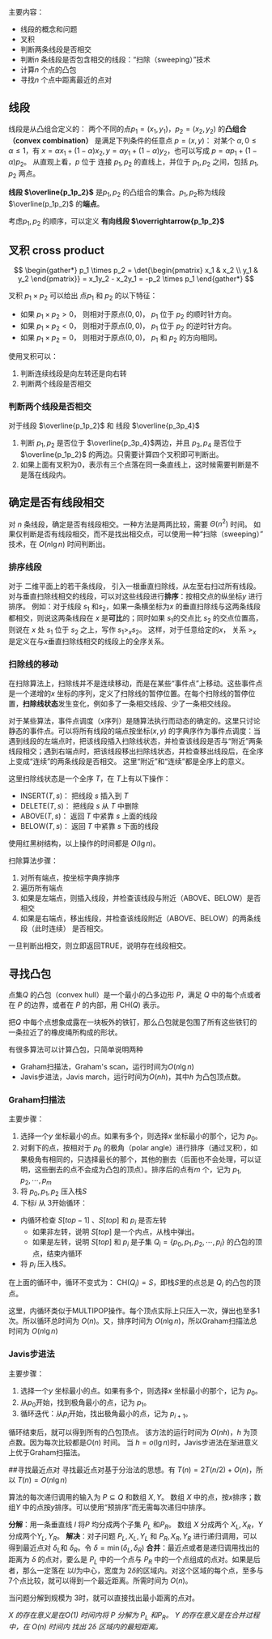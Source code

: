 


主要内容：
- 线段的概念和问题
- 叉积
- 判断两条线段是否相交
- 判断$n$ 条线段是否包含相交的线段：“扫除（sweeping）”技术
- 计算$n$ 个点的凸包
- 寻找$n$ 个点中距离最近的点对

## 线段
线段是从凸组合定义的：
两个不同的点$p_1=(x_1, y_1)$，$p_2=(x_2, y_2)$ 的**凸组合（convex combination）** 是满足下列条件的任意点 $p=(x, y)$： 对某个 $\alpha, 0 \le \alpha \le 1$，有 $x = \alpha x_1 + (1-\alpha)x_2, y = \alpha y_1 + (1-\alpha)y_2$，也可以写成 $p = \alpha p_1 + (1-\alpha)p_2$。
从直观上看，$p$ 位于 连接 $p_1, p_2$ 的直线上，并位于 $p_1, p_2$ 之间，包括 $p_1, p_2$ 两点。

**线段 $\overline{p_1p_2}$** 是$p_1, p_2$ 的凸组合的集合。$p_1,p_2$称为线段 $\overline(p_1p_2)$ 的**端点**。

考虑$p_1,p_2$ 的顺序，可以定义 **有向线段 $\overrightarrow{p_1p_2}$**

## 叉积 cross product
$$ \begin{gather*}
p_1 \times p_2 = \det{\begin{pmatrix} x_1 & x_2 \\ y_1 & y_2 \end{pmatrix}} = x_1y_2 - x_2y_1 = -p_2 \times p_1
\end{gather*} $$

叉积 $p_1 \times p_2$ 可以给出 点$p_1$ 和 $p_2$ 的以下特征：
- 如果 $p_1 \times p_2 > 0$， 则相对于原点$(0,0)$， $p_1$ 位于 $p_2$ 的顺时针方向。
- 如果 $p_1 \times p_2 < 0$， 则相对于原点$(0,0)$， $p_1$ 位于 $p_2$ 的逆时针方向。
- 如果 $p_1 \times p_2 = 0$， 则相对于原点$(0,0)$， $p_1$ 和 $p_2$ 的方向相同。

使用叉积可以：
1. 判断连续线段是向左转还是向右转
2. 判断两个线段是否相交

### 判断两个线段是否相交
对于线段 $\overline{p_1p_2}$ 和 线段 $\overline{p_3p_4}$
1. 判断 $p_1, p_2$ 是否位于 $\overline{p_3p_4}$两边，并且 $p_3, p_4$ 是否位于 $\overline{p_1p_2}$ 的两边。只需要计算四个叉积即可判断出。
2. 如果上面有叉积为0，表示有三个点落在同一条直线上，这时候需要判断是不是落在线段内。

## 确定是否有线段相交
对 $n$ 条线段，确定是否有线段相交。一种方法是两两比较，需要 $\Theta(n^2)$ 时间。
如果仅判断是否有线段相交，而不是找出相交点，可以使用一种“扫除（sweeping）” 技术，在 $O(n\lg n)$ 时间判断出。

### 排序线段
对于 二维平面上的若干条线段， 引入一根垂直扫除线，从左至右扫过所有线段。对与垂直扫除线相交的线段，可以对这些线段进行**排序**：按相交点的纵坐标$y$ 进行排序。 例如：对于线段 $s_1$ 和$s_2$，如果一条横坐标为$x$ 的垂直扫除线与这两条线段都相交，则说这两条线段在 $x$ 是**可比**的；同时如果 $s_1$的交点比 $s_2$ 的交点位置高，则说在 $x$ 处 $s_1$ 位于 $s_2$ 之上，写作 $s_1 >_x s_2$。
这样，对于任意给定的$x$， 关系 $>_x$ 是定义在与$x$垂直扫除线相交的线段上的全序关系。

### 扫除线的移动
在扫除算法上，扫除线并不是连续移动，而是在某些“事件点”上移动。这些事件点是一个递增的$x$ 坐标的序列，定义了扫除线的暂停位置。在每个扫除线的暂停位置，**扫除线状态**发生变化，例如多了一条相交线段、少了一条相交线段。

对于某些算法，事件点调度（$x$序列）是随算法执行而动态的确定的。这里只讨论静态的事件点。可以将所有线段的端点按坐标$(x,y)$ 的字典序作为事件点调度：当遇到线段的左端点时，把该线段插入扫除线状态，并检查该线段是否与“附近”两条线段相交；遇到右端点时，把该线段移出扫除线状态，并检查移出线段后，在全序上变成“连续”的两条线段是否相交。
这里“附近”和“连续”都是全序上的意义。

这里扫除线状态是一个全序 $T$，在 $T$上有以下操作：
- $\mathrm{INSERT}(T, s)$： 把线段 $s$ 插入到 $T$
- $\mathrm{DELETE}(T, s)$： 把线段 $s$ 从 $T$ 中删除
- $\mathrm{ABOVE}(T, s)$： 返回 $T$ 中紧靠 $s$ 上面的线段
- $\mathrm{BELOW}(T, s)$： 返回 $T$ 中紧靠 $s$ 下面的线段

使用红黑树结构，以上操作的时间都是 $O(\lg n)$。

扫除算法步骤：
1. 对所有端点，按坐标字典序排序
2. 遍历所有端点
  1. 如果是左端点，则插入线段，并检查该线段与附近（ABOVE、BELOW）是否相交
  2. 如果是右端点，移出线段，并检查该线段附近（ABOVE、BELOW）的两条线段（此时连续） 是否相交。

一旦判断出相交，则立即返回TRUE，说明存在线段相交。


## 寻找凸包

点集$Q$ 的凸包（convex hull）是一个最小的凸多边形 $P$，满足 $Q$ 中的每个点或者在 $P$ 的边界，或者在 $P$ 的内部，用 $\mathrm{CH}(Q)$ 表示。

把$Q$ 中每个点想象成露在一块板外的铁钉，那么凸包就是包围了所有这些铁钉的一条拉近了的橡皮绳所构成的形状。

有很多算法可以计算凸包，只简单说明两种
- Graham扫描法，Graham's scan，运行时间为$O(n \lg n)$
- Javis步进法，Javis march，运行时间为$O(nh)$，其中$h$ 为凸包顶点数。

### Graham扫描法

主要步骤：
1. 选择一个$y$ 坐标最小的点。如果有多个，则选择$x$ 坐标最小的那个，记为 $p_0$。
2. 对剩下的点，按相对于 $p_0$ 的极角（polar angle）进行排序（通过叉积），如果极角有相同的，只选择最长的那个，其他的删去（后面也不会处理，可以证明，这些删去的点不会成为凸包的顶点）。排序后的点有$m$ 个，记为 $p_1, p_2, \cdots, p_m$
3. 将 $p_0, p_1, p_2$ 压入栈$S$
4. 下标$i$ 从 3开始循环：
  - 内循环检查 $S[top-1]$ 、$S[top]$ 和 $p_i$ 是否左转
    - 如果非左转，说明 $S[top]$ 是一个内点，从栈中弹出。
    - 如果是左转，说明 $S[top]$ 和 $p_i$ 是子集 $Q_i = \{p_0, p_1, p_2,\cdots, p_i\}$ 的凸包的顶点，结束内循环
  - 将 $p_i$ 压入栈$S$。

在上面的循环中，循环不变式为： $\mathrm{CH}(Q_i) = S$，即栈$S$里的点总是 $Q_i$ 的凸包的顶点。

这里，内循环类似于MULTIPOP操作。每个顶点实际上只压入一次，弹出也至多1次。所以循环总时间为 $O(n)$。又，排序时间为 $O(n \lg n)$，所以Graham扫描法总时间为 $O(n \lg n)$

### Javis步进法
主要步骤：
1. 选择一个$y$ 坐标最小的点。如果有多个，则选择$x$ 坐标最小的那个，记为 $p_0$。
2. 从$p_0$开始，找到极角最小的点，记为 $p_1$。
3. 循环迭代：从$p_i$开始，找出极角最小的点，记为 $p_{i+1}$。

循环结束后，就可以得到所有的凸包顶点。
该方法的运行时间为 $O(nh)$，$h$ 为顶点数。因为每次比较都是$O(n)$ 时间。 当 $h = o(\lg n)$时，Javis步进法在渐进意义上优于Graham扫描法。


##寻找最近点对
寻找最近点对基于分治法的思想。有 $T(n) = 2T(n/2) + O(n)$，所以 $T(n) = O(n \lg n)$

算法的每次递归调用的输入为 $P \subseteq Q$ 和数组 $X,Y$。 数组 $X$ 中的点，按$x$排序；数组$Y$ 中的点按$y$排序。可以使用“预排序”而无需每次递归中排序。

**分解**：用一条垂直线 $l$ 将$P$ 均分成两个子集 $P_L$ 和$P_R$。 数组 $X$ 分成两个 $X_L,X_R$，$Y$ 分成两个$Y_L, Y_R$。
**解决**：对子问题 $P_L, X_L, Y_L$ 和 $P_R, X_R, Y_R$ 进行递归调用，可以得到最近点对 $\delta_L$和 $\delta_R$。令 $\delta = \min(\delta_L, \delta_R)$
**合并**：最近点或者是递归调用找出的距离为 $\delta$ 的点对，要么是 $P_L$ 中的一个点与 $P_R$ 中的一个点组成的点对。如果是后者，那么一定落在 以$l$为中心，宽度为 $2\delta$的区域内。对这个区域的每个点，至多与7个点比较，就可以得到一个最近距离。所需时间为 $O(n)$。

当问题分解到规模为 3时，就可以直接找出最小距离的点对。

_$X$ 的存在意义是在$O(1)$ 时间内将 $P$ 分解为 $P_L$ 和$P_R$。_
_$Y$ 的存在意义是在合并过程中，在 $O(n)$ 时间内 找出 $2\delta$ 区域内的最短距离。_
